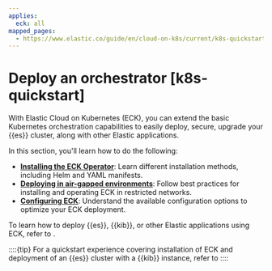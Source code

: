 ```yaml
---
applies:
  eck: all
mapped_pages:
  - https://www.elastic.co/guide/en/cloud-on-k8s/current/k8s-quickstart.html
---
```


# Deploy an orchestrator [k8s-quickstart]

With Elastic Cloud on Kubernetes (ECK), you can extend the basic Kubernetes orchestration capabilities to easily deploy, secure, upgrade your {{es}} cluster, along with other Elastic applications.

In this section, you'll learn how to do the following:

- [**Installing the ECK Operator**](./install.md): Learn different installation methods, including Helm and YAML manifests.
- [**Deploying in air-gapped environments**](./air-gapped-install.md): Follow best practices for installing and operating ECK in restricted networks.
- [**Configuring ECK**](./configure.md): Understand the available configuration options to optimize your ECK deployment.

To learn how to deploy {{es}}, {{kib}}, or other Elastic applications using ECK, refer to [](./manage-deployments.md).

::::{tip}
For a quickstart experience covering installation of ECK and deployment of an {{es}} cluster with a {{kib}} instance, refer to [](../cloud-on-k8s.md#eck-quickstart)
::::